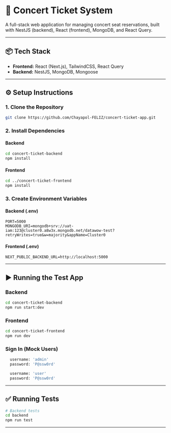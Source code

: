 # 🎫 Concert Ticket System

A full-stack web application for managing concert seat reservations, built with NestJS (backend), React (frontend), MongoDB, and React Query.

---

## 📦 Tech Stack

- **Frontend:** React (Next.js), TailwindCSS, React Query
- **Backend:** NestJS, MongoDB, Mongoose

---

## ⚙️ Setup Instructions

### 1. Clone the Repository

```bash
git clone https://github.com/Chayapol-FELIZ/concert-ticket-app.git
```

### 2. Install Dependencies

#### Backend

```bash
cd concert-ticket-backend
npm install
```

#### Frontend

```bash
cd ../concert-ticket-frontend
npm install
```

### 3. Create Environment Variables

#### Backend (.env)

```
PORT=5000
MONGODB_URI=mongodb+srv://uat-iam:123@cluster0.a8w3x.mongodb.net/datawow-test?retryWrites=true&w=majority&appName=Cluster0
```

#### Frontend (.env)

```
NEXT_PUBLIC_BACKEND_URL=http://localhost:5000
```

---

## ▶️ Running the Test App

### Backend

```bash
cd concert-ticket-backend
npm run start:dev
```

### Frontend

```bash
cd concert-ticket-frontend
npm run dev
```

### Sign In (Mock Users)

```bash
  username: 'admin'
  password: 'P@ssw0rd'
```

```bash
  username: 'user'
  password: 'P@ssw0rd'
```

---

## ✅ Running Tests

```bash
# Backend tests
cd backend
npm run test
```

---
